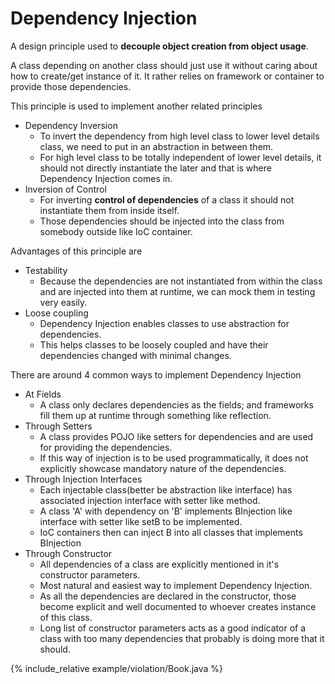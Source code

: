# Dependency Injection
A design principle used to **decouple object creation from object usage**.

A class depending on another class should just use it without caring about how to create/get instance of it.
It rather relies on framework or container to provide those dependencies. 

This principle is used to implement another related principles
* Dependency Inversion
  * To invert the dependency from high level class to lower level details class, we need to put in an abstraction in between them. 
  * For high level class to be totally independent of lower level details, it should not directly instantiate the later and that is where Dependency Injection comes in.
* Inversion of Control
  * For inverting **control of dependencies** of a class it should not instantiate them from inside itself.
  * Those dependencies should be injected into the class from somebody outside like IoC container.
  
Advantages of this principle are
* Testability
  * Because the dependencies are not instantiated from within the class and are injected into them at runtime, 
  we can mock them in testing very easily.
* Loose coupling
  * Dependency Injection enables classes to use abstraction for dependencies.
  * This helps classes to be loosely coupled and have their dependencies changed with minimal changes.
  
There are around 4 common ways to implement Dependency Injection
* At Fields
  * A class only declares dependencies as the fields; and frameworks fill them up at runtime through something like reflection.
* Through Setters
  * A class provides POJO like setters for dependencies and are used for providing the dependencies.
  * If this way of injection is to be used programmatically, it does not explicitly showcase mandatory nature of the dependencies.
* Through Injection Interfaces
  * Each injectable class(better be abstraction like interface) has associated injection interface with setter like method.
  * A class 'A' with dependency on 'B' implements BInjection like interface with setter like setB to be implemented.
  * IoC containers then can inject B into all classes that implements BInjection
* Through Constructor
  * All dependencies of a class are explicitly mentioned in it's constructor parameters.
  * Most natural and easiest way to implement Dependency Injection.
  * As all the dependencies are declared in the constructor, those become explicit and well documented to whoever creates instance of this class.
  * Long list of constructor parameters acts as a good indicator of a class with too many dependencies that probably is doing more that it should.

{% include_relative example/violation/Book.java %}  
